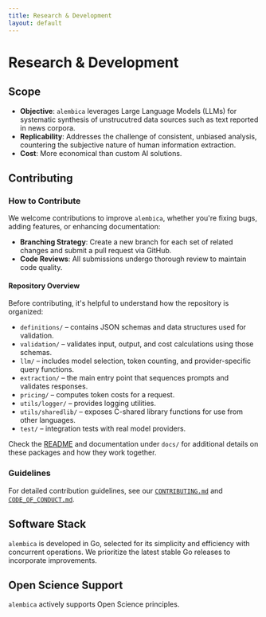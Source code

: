 ```yaml
---
title: Research & Development
layout: default
---
```


# Research & Development

## Scope
- **Objective**: `alembica` leverages Large Language Models (LLMs) for systematic synthesis of unstrucutred data sources such as text reported in news corpora.
- **Replicability**: Addresses the challenge of consistent, unbiased analysis, countering the subjective nature of human information extraction.
- **Cost**: More economical than custom AI solutions.

## Contributing

### How to Contribute
We welcome contributions to improve `alembica`, whether you're fixing bugs, adding features, or enhancing documentation:
- **Branching Strategy**: Create a new branch for each set of related changes and submit a pull request via GitHub.
- **Code Reviews**: All submissions undergo thorough review to maintain code quality.

#### Repository Overview
Before contributing, it's helpful to understand how the repository is organized:

- `definitions/` – contains JSON schemas and data structures used for validation.
- `validation/` – validates input, output, and cost calculations using those schemas.
- `llm/` – includes model selection, token counting, and provider-specific query functions.
- `extraction/` – the main entry point that sequences prompts and validates responses.
- `pricing/` – computes token costs for a request.
- `utils/logger/` – provides logging utilities.
- `utils/sharedlib/` – exposes C-shared library functions for use from other languages.
- `test/` – integration tests with real model providers.

Check the [README](../README.md) and documentation under `docs/` for additional details on these packages and how they work together.

### Guidelines
For detailed contribution guidelines, see our [`CONTRIBUTING.md`](CONTRIBUTING.md) and [`CODE_OF_CONDUCT.md`](CODE_OF_CONDUCT.md).

## Software Stack

`alembica` is developed in Go, selected for its simplicity and efficiency with concurrent operations. We prioritize the latest stable Go releases to incorporate improvements.

## Open Science Support
`alembica` actively supports Open Science principles.


<div id="wcb" class="carbonbadge"></div>
<script src="https://unpkg.com/website-carbon-badges@1.1.3/b.min.js" defer></script>